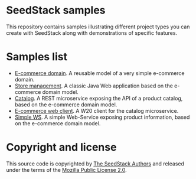 # SeedStack samples

This repository contains samples illustrating different project types you can create with SeedStack along with demonstrations of specific features.

# Samples list

* [E-commerce domain](https://github.com/seedstack/ecommerce-domain-sample). A reusable model of a very simple e-commerce domain.
* [Store management](https://github.com/seedstack/store-webapp-sample). A classic Java Web application based on the e-commerce domain model.
* [Catalog](https://github.com/seedstack/catalog-microservice-sample). A REST microservice exposing the API of a product catalog, based on the e-commerce domain model.
* [E-commerce web client](https://github.com/seedstack/ecommerce-client-sample). A W20 client for the catalog microservice.
* [Simple WS](https://github.com/seedstack/simple-ws-sample). A simple Web-Service exposing product information, based on the e-commerce domain model.

# Copyright and license

This source code is copyrighted by [The SeedStack Authors](https://github.com/seedstack/seedstack/blob/master/AUTHORS) and released under the terms of the [Mozilla Public License 2.0](https://www.mozilla.org/MPL/2.0/).
